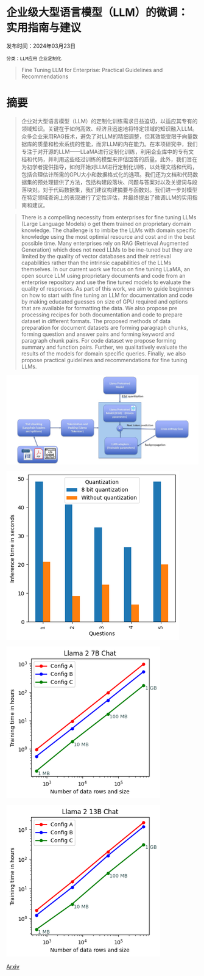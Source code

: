 # 企业级大型语言模型（LLM）的微调：实用指南与建议

发布时间：2024年03月23日

`分类：LLM应用` `企业定制化`

> Fine Tuning LLM for Enterprise: Practical Guidelines and Recommendations

# 摘要

> 企业对大型语言模型（LLM）的定制化训练需求日益迫切，以适应其专有的领域知识。关键在于如何高效、经济且迅速地将特定领域的知识融入LLM。众多企业采用RAG技术，避免了对LLM的精细调整，但其效能受限于向量数据库的质量和检索系统的性能，而非LLM的内在能力。在本项研究中，我们专注于对开源的LLM——LLaMA进行定制化训练，利用企业库中的专有文档和代码，并利用这些经过训练的模型来评估回答的质量。此外，我们旨在为初学者提供指导，如何开始对LLM进行定制化训练，以处理文档和代码，包括合理估计所需的GPU大小和数据格式化的选项。我们还为文档和代码数据集的预处理提供了方法，包括构建段落块、问题与答案对以及关键词与段落块对。对于代码数据集，我们建议构建摘要与函数对。我们进一步对模型在特定领域查询上的表现进行了定性评估，并最终提出了微调LLM的实用指南和建议。

> There is a compelling necessity from enterprises for fine tuning LLMs (Large Language Models) o get them trained on proprietary domain knowledge. The challenge is to imbibe the LLMs with domain specific knowledge using the most optimial resource and cost and in the best possible time. Many enterprises rely on RAG (Retrieval Augmented Generation) which does not need LLMs to be ine-tuned but they are limited by the quality of vector databases and their retrieval capabilities rather than the intrinsic capabilities of the LLMs themselves. In our current work we focus on fine tuning LLaMA, an open source LLM using proprietary documents and code from an enterprise repository and use the fine tuned models to evaluate the quality of responses. As part of this work, we aim to guide beginners on how to start with fine tuning an LLM for documentation and code by making educated guesses on size of GPU required and options that are available for formatting the data. We also propose pre processing recipes for both documentation and code to prepare dataset in different formats. The proposed methods of data preparation for document datasets are forming paragraph chunks, forming question and answer pairs and forming keyword and paragraph chunk pairs. For code dataset we propose forming summary and function pairs. Further, we qualitatively evaluate the results of the models for domain specific queries. Finally, we also propose practical guidelines and recommendations for fine tuning LLMs.

![企业级大型语言模型（LLM）的微调：实用指南与建议](../../../paper_images/2404.10779/text_finetune.jpg)

![企业级大型语言模型（LLM）的微调：实用指南与建议](../../../paper_images/2404.10779/quantlatency.png)

![企业级大型语言模型（LLM）的微调：实用指南与建议](../../../paper_images/2404.10779/Llama2_7Bchat_modes.png)

![企业级大型语言模型（LLM）的微调：实用指南与建议](../../../paper_images/2404.10779/Llama2_13Bchat_modes.png)

[Arxiv](https://arxiv.org/abs/2404.10779)